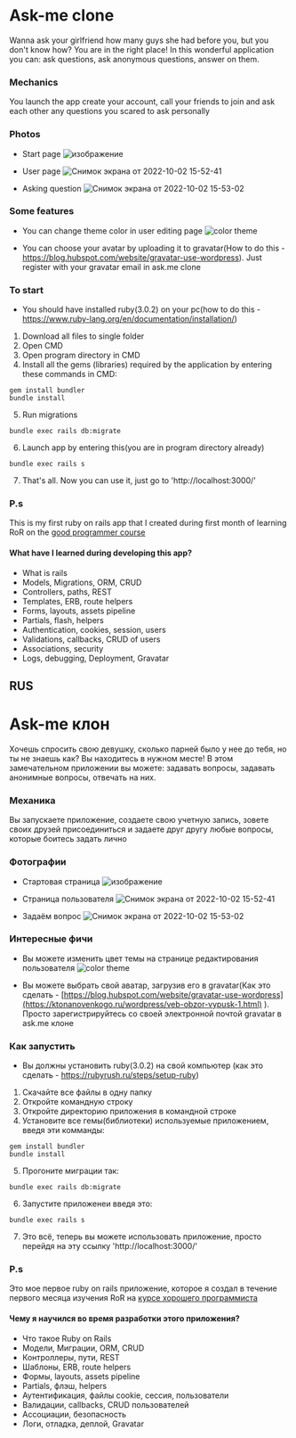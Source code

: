 # Ask-me clone
Wanna ask your girlfriend how many guys she had before you, but you don't know how? You are in the right place! In this wonderful application you can: ask questions, ask anonymous questions, answer on them. 

### Mechanics
You launch the app create your account, call your friends to join and ask each other any questions you scared to ask personally

### Photos

- Start page
![изображение](https://user-images.githubusercontent.com/83035520/193454922-a6700e9e-130c-4931-abc4-ebf68d21287d.png)

- User page
![Снимок экрана от 2022-10-02 15-52-41](https://user-images.githubusercontent.com/83035520/193455042-15850bf8-4bea-4750-bffe-00fb6349fca0.png)

- Asking question
![Снимок экрана от 2022-10-02 15-53-02](https://user-images.githubusercontent.com/83035520/193455090-026557ec-54d5-46cc-b99b-984f9c0ec24d.png)

### Some features

- You can change theme color in user editing page
![color theme](https://user-images.githubusercontent.com/83035520/193455265-6e4de5b5-7e26-4f9f-b40f-f24e53ce8068.jpg)

- You can choose your avatar by uploading it to gravatar(How to do this - https://blog.hubspot.com/website/gravatar-use-wordpress). Just register with your gravatar email in ask.me clone

### To start

- You should have installed ruby(3.0.2) on your pc(how to do this - https://www.ruby-lang.org/en/documentation/installation/)
1. Download all files to single folder
2. Open CMD
3. Open program directory in CMD
4. Install all the gems (libraries) required by the application by entering these commands in CMD:
```
gem install bundler
bundle install
```
5. Run migrations
```
bundle exec rails db:migrate
```
6. Launch app by entering this(you are in program directory already)
```
bundle exec rails s
```
7. That's all. Now you can use it, just go to 'http://localhost:3000/'
### P.s
This is my first ruby on rails app that I created during first month of learning RoR on the [good programmer course](https://goodprogrammer.ru/rails)

#### What have I learned during developing this app?
- What is rails
- Models, Migrations, ORM, CRUD
- Controllers, paths, REST
- Templates, ERB, route helpers
- Forms, layouts, assets pipeline
- Partials, flash, helpers
- Authentication, cookies, session, users
- Validations, callbacks, CRUD of users
- Associations, security
- Logs, debugging, Deployment, Gravatar

## RUS

# Ask-me клон
Хочешь спросить свою девушку, сколько парней было у нее до тебя, но ты не знаешь как? Вы находитесь в нужном месте! В этом замечательном приложении вы можете: задавать вопросы, задавать анонимные вопросы, отвечать на них.

### Механика
Вы запускаете приложение, создаете свою учетную запись, зовете своих друзей присоединиться и задаете друг другу любые вопросы, которые боитесь задать лично

### Фотографии
- Стартовая страница
![изображение](https://user-images.githubusercontent.com/83035520/193454922-a6700e9e-130c-4931-abc4-ebf68d21287d.png)

- Страница пользователя
![Снимок экрана от 2022-10-02 15-52-41](https://user-images.githubusercontent.com/83035520/193455042-15850bf8-4bea-4750-bffe-00fb6349fca0.png)

- Задаём вопрос
![Снимок экрана от 2022-10-02 15-53-02](https://user-images.githubusercontent.com/83035520/193455090-026557ec-54d5-46cc-b99b-984f9c0ec24d.png)

### Интересные фичи
- Вы можете изменить цвет темы на странице редактирования пользователя
![color theme](https://user-images.githubusercontent.com/83035520/193455265-6e4de5b5-7e26-4f9f-b40f-f24e53ce8068.jpg)

- Вы можете выбрать свой аватар, загрузив его в gravatar(Как это сделать - [https://blog.hubspot.com/website/gravatar-use-wordpress](https://ktonanovenkogo.ru/wordpress/veb-obzor-vypusk-1.html) ). Просто зарегистрируйтесь со своей электронной почтой gravatar в ask.me клоне

### Как запустить
- Вы должны установить ruby(3.0.2) на свой компьютер (как это сделать - https://rubyrush.ru/steps/setup-ruby)
1. Скачайте все файлы в одну папку
2. Откройте командную строку
3. Откройте директорию приложения в командной строке
4. Установите все гемы(библиотеки) используемые приложением, введя эти комманды:
```
gem install bundler
bundle install
```
5. Прогоните миграции так:
```
bundle exec rails db:migrate
```
6. Запустите приложенеи введя это:
```
bundle exec rails s
```
7. Это всё, теперь вы можете использовать приложение, просто перейдя на эту ссылку 'http://localhost:3000/'
### P.s
Это мое первое ruby on rails приложение, которое я создал в течение первого месяца изучения RoR на [курсе хорошего программиста](https://goodprogrammer.ru/rails )

#### Чему я научился во время разработки этого приложения?
- Что такое Ruby on Rails
- Модели, Миграции, ORM, CRUD
- Контроллеры, пути, REST
- Шаблоны, ERB, route helpers
- Формы, layouts, assets pipeline
- Partials, флэш, helpers
- Аутентификация, файлы cookie, сессия, пользователи
- Валидации, callbacks, CRUD пользователей
- Ассоциации, безопасность
- Логи, отладка, деплой, Gravatar




